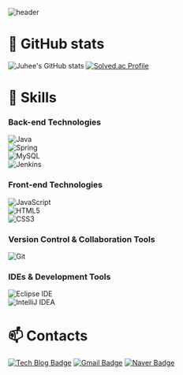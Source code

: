 ![header](https://capsule-render.vercel.app/api?type=waving&color=gradient&customColorList=ff1493,ff69b4,ffb6c1&text=Welcome%20to%20Juhee's%20GitHub%20👋&animation=twinkling&fontSize=35&fontAlignY=40&fontAlign=70&height=250)


# 💪 GitHub stats  
![Juhee's GitHub stats](https://github-readme-stats.vercel.app/api?username=kittyjh19&show_icons=true&theme=radical)
[![Solved.ac Profile](http://mazassumnida.wtf/api/v2/generate_badge?boj=ktityjh)](https://solved.ac/ktityjh/)


# 🚀 Skills

### Back-end Technologies  
![Java](https://img.shields.io/badge/Java-007396.svg?style=for-the-badge&logo=Java&logoColor=white)  
![Spring](https://img.shields.io/badge/Spring-6DB33F.svg?style=for-the-badge&logo=spring&logoColor=white)  
![MySQL](https://img.shields.io/badge/MySQL-4479A1.svg?style=for-the-badge&logo=mysql&logoColor=white)  
![Jenkins](https://img.shields.io/badge/Jenkins-D24939.svg?style=for-the-badge&logo=jenkins&logoColor=white)  

### Front-end Technologies  
![JavaScript](https://img.shields.io/badge/JavaScript-F7DF1E.svg?style=for-the-badge&logo=javascript&logoColor=black)  
![HTML5](https://img.shields.io/badge/HTML5-E34F26.svg?style=for-the-badge&logo=html5&logoColor=white)  
![CSS3](https://img.shields.io/badge/CSS3-1572B6.svg?style=for-the-badge&logo=css3&logoColor=white)  

### Version Control & Collaboration Tools  
![Git](https://img.shields.io/badge/Git-F05032.svg?style=for-the-badge&logo=git&logoColor=white)  

### IDEs & Development Tools  
![Eclipse IDE](https://img.shields.io/badge/Eclipse-2C2255.svg?style=for-the-badge&logo=eclipseide&logoColor=white)  
![IntelliJ IDEA](https://img.shields.io/badge/IntelliJ_IDEA-000000.svg?style=for-the-badge&logo=intellij-idea&logoColor=white)  

# 📫 Contacts  
[![Tech Blog Badge](http://img.shields.io/badge/-Tech%20blog-black?style=flat-square&logo=github&link=https://blog.naver.com/kittyjh19)](https://blog.naver.com/kittyjh19)
[![Gmail Badge](https://img.shields.io/badge/Gmail-d14836?style=flat-square&logo=Gmail&logoColor=white&link=mailto:kittyjh1019@gmail.com)](mailto:kittyjh1019@gmail.com)
[![Naver Badge](https://img.shields.io/badge/Naver-03C75A?style=flat-square&logo=Naver&logoColor=white&link=mailto:kittyjh1019@naver.com)](mailto:kittyjh1019@naver.com)













